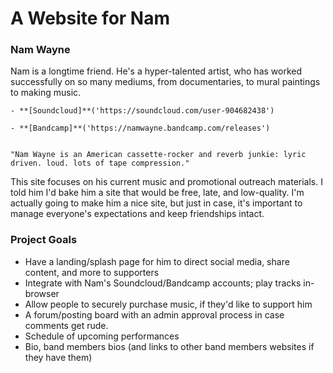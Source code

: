 A Website for Nam
====

### Nam Wayne

Nam is a longtime friend. He's a hyper-talented artist, who has worked successfully on so many mediums, from documentaries, to mural paintings to making music.

 	- **[Soundcloud]**('https://soundcloud.com/user-904682438')

 	- **[Bandcamp]**('https://namwayne.bandcamp.com/releases')

```

"Nam Wayne is an American cassette-rocker and reverb junkie: lyric driven. loud. lots of tape compression."

```

This site focuses on his current music and promotional outreach materials. I told him I'd bake him a site that would be free, late, and low-quality. I'm actually going to make him a nice site, but just in case, it's important to manage everyone's expectations and keep friendships intact.

### Project Goals

- Have a landing/splash page for him to direct social media, share content, and more to supporters
- Integrate with Nam's Soundcloud/Bandcamp accounts; play tracks in-browser
- Allow people to securely purchase music, if they'd like to support him
- A forum/posting board with an admin approval process in case comments get rude.
- Schedule of upcoming performances
- Bio, band members bios (and links to other band members websites if they have them)

